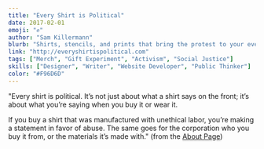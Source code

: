 ```yaml
---
title: "Every Shirt is Political"
date: 2017-02-01
emoji: "✊"
author: "Sam Killermann"
blurb: "Shirts, stencils, and prints that bring the protest to your everyday"
link: "http://everyshirtispolitical.com"
tags: ["Merch", "Gift Experiment", "Activism", "Social Justice"]
skills: ["Designer", "Writer", "Website Developer", "Public Thinker"]
color: "#F96D6D"
---
```


"Every shirt is political. It’s not just about what a shirt says on the front; it’s about what you’re saying when you buy it or wear it.

If you buy a shirt that was manufactured with unethical labor, you’re making a statement in favor of abuse. The same goes for the corporation who you buy it from, or the materials it’s made with." (from the [About Page](https://everyshirtispolitical.com/about/))
